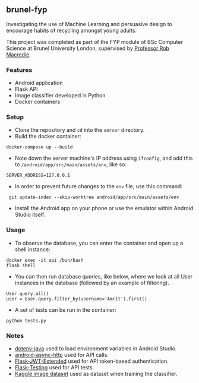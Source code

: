 ## brunel-fyp
Investigating the use of Machine Learning and persuasive design to encourage habits of recycling amongst young adults.

This project was completed as part of the FYP module of BSc Computer Science at Brunel University London, supervised by [Professor Rob Macredie](https://www.brunel.ac.uk/people/robert-macredie).

### Features
* Android application
* Flask API
* Image classifier developed in Python
* Docker containers

### Setup
* Clone the repository and `cd` into the `server` directory.
* Build the docker container:
```
docker-compose up --build
```
* Note down the server machine's IP address using `ifconfig`, and add this to `/android/app/src/main/assets/env`, like so:
```
SERVER_ADDRESS=127.0.0.1
```
* In order to prevent future changes to the `env` file, use this command:
```
 git update-index --skip-worktree android/app/src/main/assets/env
```
* Install the Android app on your phone or use the emulator within Android Studio itself.

### Usage
* To observe the database, you can enter the container and open up a shell instance:
```
docker exec -it api /bin/bash
flask shell 
```
* You can then run database queries, like below, where we look at all User instances in the database (followed by an example of filtering).
```
User.query.all()
user = User.query.filter_by(username='Amrit').first()
```
* A set of tests can be run in the container:
```
python tests.py
```

### Notes
* [dotenv-java](https://github.com/cdimascio/dotenv-java) used to load environment variables in Android Studio.
* [android-async-http](https://loopj.com/android-async-http/) used for API calls.
* [Flask-JWT-Extended](https://flask-jwt-extended.readthedocs.io/en/stable/) used for API token-based authentication.
* [Flask-Testing](https://pythonhosted.org/Flask-Testing/) used for API tests.
* [Kaggle image dataset](https://www.kaggle.com/piaoya/plastic-recycling-codes) used as dataset when training the classifier.
